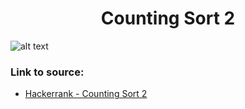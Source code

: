 <h1 align="center">Counting Sort 2</h1>

![alt text](https://images2.imgbox.com/93/bd/fxGan214_o.png?raw=true)

### Link to source: 
- <a href="https://www.hackerrank.com/challenges/countingsort2/problem">Hackerrank - Counting Sort 2</a>
